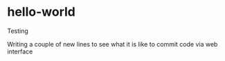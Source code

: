 # hello-world
Testing


Writing a couple of new lines to see what it is like to commit code via web interface
